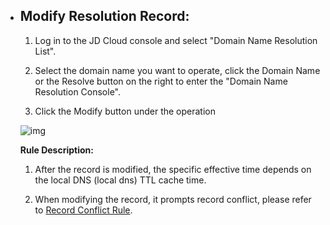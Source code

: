- ## **Modify Resolution Record:**

  1. Log in to the JD Cloud console and select "Domain Name Resolution List".

  2. Select the domain name you want to operate, click the Domain Name or the Resolve button on the right to enter the "Domain Name Resolution Console".

  3. Click the Modify button under the operation

  ![img](file:///C:\Users\ZHANGJ~1\AppData\Local\Temp\msohtmlclip1\01\clip_image002.png)

  **Rule Description:**

  1. After the record is modified, the specific effective time depends on the local DNS (local dns) TTL cache time.

  2. When modifying the record, it prompts record conflict, please refer to [Record Conflict Rule](https://www.jcloud.com/help/detail/2184/isCatalog/1).
